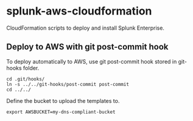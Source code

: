 # splunk-aws-cloudformation

CloudFormation scripts to deploy and install Splunk Enterprise.

## Deploy to AWS with git post-commit hook
To deploy automatically to AWS, use git post-commit hook stored in git-hooks folder.

``` shell
cd .git/hooks/
ln -s ../../git-hooks/post-commit post-commit
cd ../../
```
Define the bucket to upload the templates to.
``` shell
export AWSBUCKET=my-dns-compliant-bucket
```
